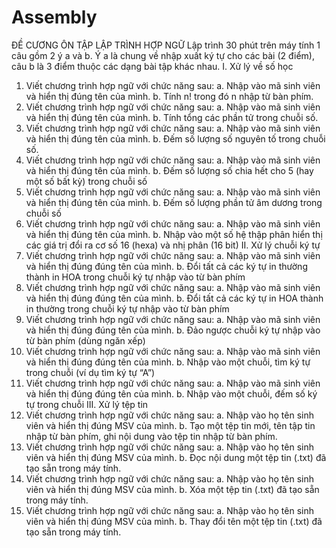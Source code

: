 # Assembly
ĐỀ CƯƠNG ÔN TẬP LẬP TRÌNH HỢP NGỮ
Lập trình 30 phút trên máy tính 1 câu gồm 2 ý a và b. Ý a là chung về nhập xuất ký tự cho các bài (2 điểm), câu b là 3 điểm thuộc các dạng bài tập khác nhau.
I.	Xử lý về số học
1.	Viết chương trình hợp ngữ với chức năng sau:
a.	Nhập vào mã sinh viên và hiển thị đúng tên của mình.
b.	Tính n! trong đó n nhập từ bàn phím.
2.	Viết chương trình hợp ngữ với chức năng sau:
a.	Nhập vào mã sinh viên và hiển thị đúng tên của mình. 
b.	Tính tổng các phần tử trong chuỗi số.
3.	Viết chương trình hợp ngữ với chức năng sau:
a.	Nhập vào mã sinh viên và hiển thị đúng tên của mình. 
b.	Đếm số lượng số nguyên tố trong chuỗi số.
4.	Viết chương trình hợp ngữ với chức năng sau:
a.	Nhập vào mã sinh viên và hiển thị đúng tên của mình. 
b.	Đếm số lượng số chia hết cho 5 (hay một số bất kỳ) trong chuỗi số
5.	Viết chương trình hợp ngữ với chức năng sau:
a.	Nhập vào mã sinh viên và hiển thị đúng tên của mình. 
b.	Đếm số lượng phần tử âm dương trong chuỗi số
6.	Viết chương trình hợp ngữ với chức năng sau:
a.	Nhập vào mã sinh viên và hiển thị đúng tên của mình. 
b.	Nhập vào một số hệ thập phân hiển thị các giá trị đổi ra cơ số 16 (hexa) và nhị phân (16 bit)
II.	Xử lý chuỗi ký tự
7.	Viết chương trình hợp ngữ với chức năng sau:
a.	Nhập vào mã sinh viên và hiển thị đúng đúng tên của mình. 
b.	Đổi tất cả các ký tự in thường thành in HOA trong chuỗi ký tự nhập vào từ bàn phím
8.	Viết chương trình hợp ngữ với chức năng sau:
a.	Nhập vào mã sinh viên và hiển thị đúng đúng tên của mình. 
b.	Đổi tất cả các ký tự in HOA thành in thường trong chuỗi ký tự nhập vào từ bàn phím
9.	Viết chương trình hợp ngữ với chức năng sau:
a.	Nhập vào mã sinh viên và hiển thị đúng đúng tên của mình. 
b.	Đảo ngược chuỗi ký tự nhập vào từ bàn phím (dùng ngăn xếp)
10.	Viết chương trình hợp ngữ với chức năng sau:
a.	Nhập vào mã sinh viên và hiển thị đúng đúng tên của mình. 
b.	Nhập vào một chuỗi, tìm ký tự trong chuỗi (ví dụ tìm ký tự “A”)
11.	Viết chương trình hợp ngữ với chức năng sau:
a.	Nhập vào mã sinh viên và hiển thị đúng đúng tên của mình. 
b.	Nhập vào một chuỗi, đếm số ký tự trong chuỗi
III.	Xử lý tệp tin
12.	Viết chương trình hợp ngữ với chức năng sau:
a.	Nhập vào họ tên sinh viên và hiển thị đúng MSV của mình. 
b.	Tạo một tệp tin mới, tên tập tin nhập từ bàn phím, ghi nội dung vào tệp tin nhập từ bàn phím.
13.	Viết chương trình hợp ngữ với chức năng sau:
a.	Nhập vào họ tên sinh viên và hiển thị đúng MSV của mình. 
b.	Đọc nội dung một tệp tin (.txt) đã tạo sẵn trong máy tính.
14.	Viết chương trình hợp ngữ với chức năng sau:
a.	Nhập vào họ tên sinh viên và hiển thị đúng MSV của mình. 
b.	Xóa một tệp tin (.txt) đã tạo sẵn trong máy tính.
15.	Viết chương trình hợp ngữ với chức năng sau:
a.	Nhập vào họ tên sinh viên và hiển thị đúng MSV của mình. 
b.	Thay đổi tên một tệp tin (.txt) đã tạo sẵn trong máy tính.
